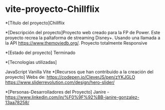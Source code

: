 # vite-proyecto-Chillflix

*[Título del proyecto]Chillflix

*[Descripción del proyecto]Proyecto web creado para la FP de Power. Este proyecto recrea la paltaforma de streaming Disney+. Usando una llamada a la API https://www.themoviedb.org/. Proyecto totalmente Responsive

*[Estado del proyecto] Terminado

*[Tecnologías utilizadas]

JavaScript Vanilla
Vite
*[Recursos que han contribuido a la creación del proyecto] Webs de: https://codepen.io/CleverJS/pen/zYKJGLO https://www.sliderrevolution.com/design/hero-slider/

*[Personas-Desarrolladores del Proyecto] Janire - https://www.linkedin.com/in/%F0%9F%92%BB-janire-gonzalez-13aa78258/
